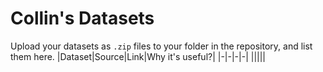 # Collin's Datasets
Upload your datasets as `.zip` files to your folder in the repository, and list them here.
|Dataset|Source|Link|Why it's useful?|
|-|-|-|-|
|||||